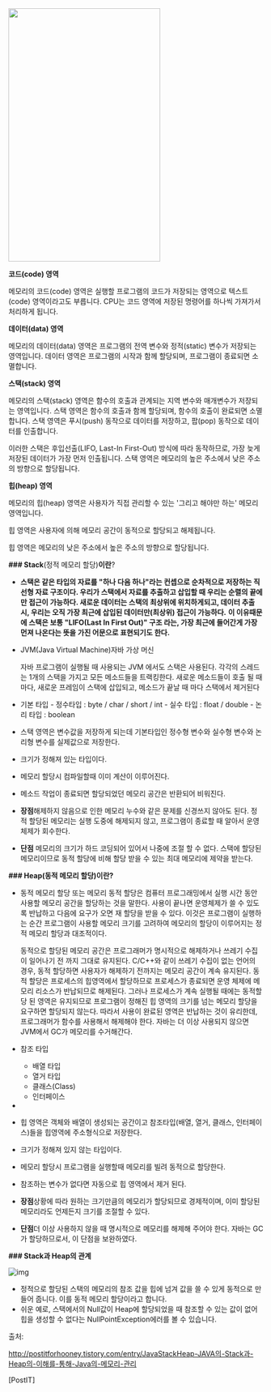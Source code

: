 <img src="/Users/jongwanlim/Library/Application Support/typora-user-images/image-20181205113322745.png" width="300px" height="500px" >

**코드(code) 영역**

메모리의 코드(code) 영역은 실행할 프로그램의 코드가 저장되는 영역으로 텍스트(code) 영역이라고도 부릅니다. CPU는 코드 영역에 저장된 명령어를 하나씩 가져가서 처리하게 됩니다.



**데이터(data) 영역**

메모리의 데이터(data) 영역은 프로그램의 전역 변수와 정적(static) 변수가 저장되는 영역입니다. 데이터 영역은 프로그램의 시작과 함께 할당되며, 프로그램이 종료되면 소멸합니다.



**스택(stack) 영역**

메모리의 스택(stack) 영역은 함수의 호출과 관계되는 지역 변수와 매개변수가 저장되는 영역입니다. 스택 영역은 함수의 호출과 함께 할당되며, 함수의 호출이 완료되면 소멸합니다. 스택 영역은 푸시(push) 동작으로 데이터를 저장하고, 팝(pop) 동작으로 데이터를 인출합니다. 

이러한 스택은 후입선출(LIFO, Last-In First-Out) 방식에 따라 동작하므로, 가장 늦게 저장된 데이터가 가장 먼저 인출됩니다. 스택 영역은 메모리의 높은 주소에서 낮은 주소의 방향으로 할당됩니다.



**힙(heap) 영역**

메모리의 힙(heap) 영역은 사용자가 직접 관리할 수 있는 '그리고 해야만 하는' 메모리 영역입니다.

힙 영역은 사용자에 의해 메모리 공간이 동적으로 할당되고 해제됩니다.

힙 영역은 메모리의 낮은 주소에서 높은 주소의 방향으로 할당됩니다.





**### Stack**(정적 메모리 할당)**이란**?



- **스택은 같은 타입의 자료를 "하나 다음 하나"라는 컨셉으로 순차적으로 저장하는 직선형 자료 구****조이다. 우리가 스택에서 자료를 추출하고 삽입할 때 우리는 순렬의 끝에만 접근이 가능하다. 새로운 데이터는 스택의 최상위에 위치하게되고, 데이터 추출시, 우리는 오직 가장 최근에 삽입된 데이터만(최상위) 접근이 가****능하다.** **이 이유때문에 스택은 보통 "LIFO(Last In First Out)" 구조 라는, 가장 최근에 들어간게 가장 먼져 나온다는 뜻을 가진 어문으로 표현되기도 한다.**

- JVM(Java Virtual Machine)자바 가상 머신

  자바 프로그램이 실행될 때 사용되는 JVM 에서도 스택은 사용된다. 각각의 스레드는 1개의 스택을 가지고 모든 메소드들을 트랙킹한다. 새로운 메소드들이 호출 될 때 마다, 새로운 프레임이 스택에 삽입되고, 메소드가 끝날 때 마다 스택에서 제거된다

- 기본 타입
  \- 정수타입 : byte / char / short / int
  \- 실수 타입 : float / double
  \- 논리 타입 : boolean

- 스택 영역은 변수값을 저장하게 되는데 기본타입인 정수형 변수와 실수형 변수와 논리형 변수를 실제값으로 저장한다.

- 크기가 정해져 있는 타입이다.

- 메모리 할당시 컴파일할때 이미 계산이 이루어진다.

- 메소드 작업이 종료되면 할당되었던 메모리 공간은 반환되어 비워진다.

- **장점**해제하지 않음으로 인한 메모리 누수와 같은 문제를 신경쓰지 않아도 된다. 정적 할당된 메모리는 실행 도중에 해제되지 않고, 프로그램이 종료할 때 알아서 운영 체제가 회수한다.

- **단점**
  메모리의 크기가 하드 코딩되어 있어서 나중에 조절 할 수 없다. 스택에 할당된 메모리이므로 동적 할당에 비해 할당 받을 수 있는 최대 메모리에 제약을 받는다.



**### Heap(동적 메모리 할당)이란?**



- 동적 메모리 할당 또는 메모리 동적 할당은 컴퓨터 프로그래밍에서 실행 시간 동안 사용할 메모리 공간을 할당하는 것을 말한다. 사용이 끝나면 운영체제가 쓸 수 있도록 반납하고 다음에 요구가 오면 재 할당을 받을 수 있다. 이것은 프로그램이 실행하는 순간 프로그램이 사용할 메모리 크기를 고려하여 메모리의 할당이 이루어지는 정적 메모리 할당과 대조적이다.

  동적으로 할당된 메모리 공간은 프로그래머가 명시적으로 해제하거나 쓰레기 수집이 일어나기 전 까지 그대로 유지된다. C/C++와 같이 쓰레기 수집이 없는 언어의 경우, 동적 할당하면 사용자가 해제하기 전까지는 메모리 공간이 계속 유지된다. 동적 할당은 프로세스의 힙영역에서 할당하므로 프로세스가 종료되면 운영 체제에 메모리 리소스가 반납되므로 해제된다. 그러나 프로세스가 계속 실행될 때에는 동적할당 된 영역은 유지되므로 프로그램이 정해진 힙 영역의 크기를 넘는 메모리 할당을 요구하면 할당되지 않는다. 따라서 사용이 완료된 영역은 반납하는 것이 유리한데, 프로그래머가 함수를 사용해서 해제해야 한다. 자바는 더 이상 사용되지 않으면 JVM에서 GC가 메모리를 수거해간다.

- 참조 타입
  - 배열 타입
  - 열거 타입
  - 클래스(Class)
  - 인터페이스

- 

- 힙 영역은 객체와 배열이 생성되는 공간이고 참조타입(배열, 열거, 클래스, 인터페이스)들을 힙영역에 주소형식으로 저장한다. 

- 크기가 정해져 있지 않는 타입이다.

- 메모리 할당시 프로그램을 실행할때 메모리를 빌려 동적으로 할당한다.

- 참조하는 변수가 없다면 자동으로 힙 영역에서 제거 된다.

- **장점**상황에 따라 원하는 크기만큼의 메모리가 할당되므로 경제적이며, 이미 할당된 메모리라도 언제든지 크기를 조절할 수 있다.

- **단점**더 이상 사용하지 않을 때 명시적으로 메모리를 해제해 주어야 한다. 자바는 GC가 할당하므로서, 이 단점을 보완하였다.







**### Stack과 Heap의 관계**



![img](https://t1.daumcdn.net/cfile/tistory/2458A349592E1C420F)



- 정적으로 할당된 스택의 메모리의 참조 값을 힙에 넘겨 값을 쓸 수 있게 동적으로 만들어 줍니다. 이를 동적 메모리 할당이라고 합니다.
- 쉬운 예로, 스택에서의 Null값이 Heap에 할당되었을 때 참조할 수 있는 값이 없어 힙을 생성할 수 없다는 NullPointException에러를 볼 수 있습니다.

출처: 

http://postitforhooney.tistory.com/entry/JavaStackHeap-JAVA의-Stack과-Heap의-이해를-통해-Java의-메모리-관리

 [PostIT]